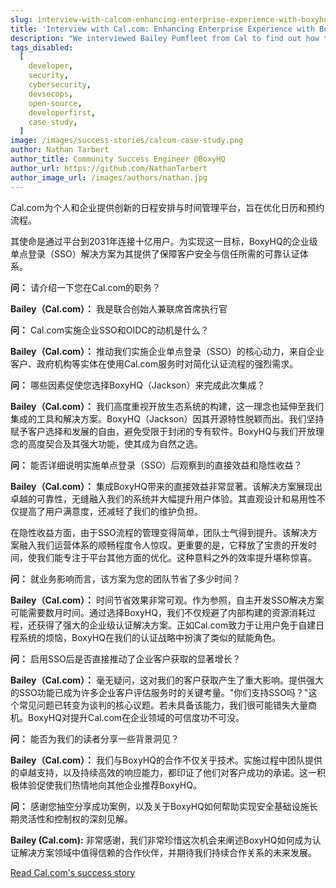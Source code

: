```yaml
---
slug: interview-with-calcom-enhancing-enterprise-experience-with-boxyhq
title: 'Interview with Cal.com: Enhancing Enterprise Experience with BoxyHQ'
description: "We interviewed Bailey Pumfleet from Cal to find out how they leveraged BoxyHQ's Enterprise SSO solution."
tags_disabled:
  [
    developer,
    security,
    cybersecurity,
    devsecops,
    open-source,
    developerfirst,
    case-study,
  ]
image: /images/success-stories/calcom-case-study.png
author: Nathan Tarbert
author_title: Community Success Engineer @BoxyHQ
author_url: https://github.com/NathanTarbert
author_image_url: /images/authors/nathan.jpg
---
```


Cal.com为个人和企业提供创新的日程安排与时间管理平台，旨在优化日历和预约流程。

其使命是通过平台到2031年连接十亿用户。为实现这一目标，BoxyHQ的企业级单点登录（SSO）解决方案为其提供了保障客户安全与信任所需的可靠认证体系。

**问：** 请介绍一下您在Cal.com的职务？

**Bailey（Cal.com）：** 我是联合创始人兼联席首席执行官

**问：** Cal.com实施企业SSO和OIDC的动机是什么？

**Bailey（Cal.com）：** 推动我们实施企业单点登录（SSO）的核心动力，来自企业客户、政府机构等实体在使用Cal.com服务时对简化认证流程的强烈需求。

**问：** 哪些因素促使您选择BoxyHQ（Jackson）来完成此次集成？

**Bailey（Cal.com）：** 我们高度重视开放生态系统的构建，这一理念也延伸至我们集成的工具和解决方案。BoxyHQ（Jackson）因其开源特性脱颖而出。我们坚持赋予客户选择和发展的自由，避免受限于封闭的专有软件。BoxyHQ与我们开放理念的高度契合及其强大功能，使其成为自然之选。

**问：** 能否详细说明实施单点登录（SSO）后观察到的直接效益和隐性收益？

**Bailey（Cal.com）：** 集成BoxyHQ带来的直接效益非常显著。该解决方案展现出卓越的可靠性，无缝融入我们的系统并大幅提升用户体验。其直观设计和易用性不仅提高了用户满意度，还减轻了我们的维护负担。

在隐性收益方面，由于SSO流程的管理变得简单，团队士气得到提升。该解决方案融入我们运营体系的顺畅程度令人惊叹。更重要的是，它释放了宝贵的开发时间，使我们能专注于平台其他方面的优化。这种意料之外的效率提升堪称惊喜。

**问：** 就业务影响而言，该方案为您的团队节省了多少时间？

**Bailey（Cal.com）：** 时间节省效果非常可观。作为参照，自主开发SSO解决方案可能需要数月时间。通过选择BoxyHQ，我们不仅规避了内部构建的资源消耗过程，还获得了强大的企业级认证解决方案。正如Cal.com致力于让用户免于自建日程系统的烦恼，BoxyHQ在我们的认证战略中扮演了类似的赋能角色。

**问：** 启用SSO后是否直接推动了企业客户获取的显著增长？

**Bailey（Cal.com）：** 毫无疑问，这对我们的客户获取产生了重大影响。提供强大的SSO功能已成为许多企业客户评估服务时的关键考量。"你们支持SSO吗？"这个常见问题已转变为谈判的核心议题。若未具备该能力，我们很可能错失大量商机。BoxyHQ对提升Cal.com在企业领域的可信度功不可没。

**问：** 能否为我们的读者分享一些背景洞见？

**Bailey（Cal.com）：** 我们与BoxyHQ的合作不仅关乎技术。实施过程中团队提供的卓越支持，以及持续高效的响应能力，都印证了他们对客户成功的承诺。这一积极体验促使我们热情地向其他企业推荐BoxyHQ。

**问：** 感谢您抽空分享成功案例，以及关于BoxyHQ如何帮助实现安全基础设施长期灵活性和控制权的深刻见解。

**Bailey (Cal.com):** 非常感谢，我们非常珍惜这次机会来阐述BoxyHQ如何成为认证解决方案领域中值得信赖的合作伙伴，并期待我们持续合作关系的未来发展。

<div style={{ textAlign: "center" }}>
  <a href="/success-stories/accelerating-enterprise-deals-and-conversion-rates-at-calcom-boxyhqs-sso-solution" className="button button-primary">Read Cal.com's success story</a>
</div>